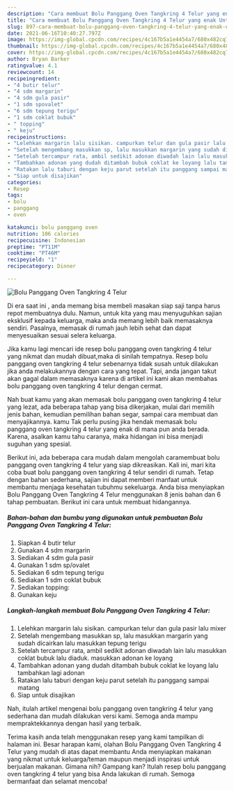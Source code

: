 ```yaml
---
description: "Cara membuat Bolu Panggang Oven Tangkring 4 Telur yang enak Untuk Jualan"
title: "Cara membuat Bolu Panggang Oven Tangkring 4 Telur yang enak Untuk Jualan"
slug: 897-cara-membuat-bolu-panggang-oven-tangkring-4-telur-yang-enak-untuk-jualan
date: 2021-06-16T10:40:27.797Z
image: https://img-global.cpcdn.com/recipes/4c167b5a1e4454a7/680x482cq70/bolu-panggang-oven-tangkring-4-telur-foto-resep-utama.jpg
thumbnail: https://img-global.cpcdn.com/recipes/4c167b5a1e4454a7/680x482cq70/bolu-panggang-oven-tangkring-4-telur-foto-resep-utama.jpg
cover: https://img-global.cpcdn.com/recipes/4c167b5a1e4454a7/680x482cq70/bolu-panggang-oven-tangkring-4-telur-foto-resep-utama.jpg
author: Bryan Barker
ratingvalue: 4.1
reviewcount: 14
recipeingredient:
- "4 butir telur"
- "4 sdm margarin"
- "4 sdm gula pasir"
- "1 sdm spovalet"
- "6 sdm tepung terigu"
- "1 sdm coklat bubuk"
- " topping"
- " keju"
recipeinstructions:
- "Lelehkan margarin lalu sisikan. campurkan telur dan gula pasir lalu mixer"
- "Setelah mengembang masukkan sp, lalu masukkan margarin yang sudah dicairkan lalu masukkan tepung terigu"
- "Setelah tercampur rata, ambil sedikit adonan diwadah lain lalu masukkan coklat bubuk lalu diaduk. masukkan adonan ke loyang"
- "Tambahkan adonan yang dudah ditambah bubuk coklat ke loyang lalu tambahkan lagi adonan"
- "Ratakan lalu taburi dengan keju parut setelah itu panggang sampai matang"
- "Siap untuk disajikan"
categories:
- Resep
tags:
- bolu
- panggang
- oven

katakunci: bolu panggang oven 
nutrition: 106 calories
recipecuisine: Indonesian
preptime: "PT11M"
cooktime: "PT46M"
recipeyield: "1"
recipecategory: Dinner

---
```



![Bolu Panggang Oven Tangkring 4 Telur](https://img-global.cpcdn.com/recipes/4c167b5a1e4454a7/680x482cq70/bolu-panggang-oven-tangkring-4-telur-foto-resep-utama.jpg)

Di era  saat ini , anda memang bisa membeli masakan siap saji tanpa harus repot membuatnya dulu. Namun, untuk kita yang mau menyuguhkan sajian eksklusif kepada keluarga, maka anda memang lebih baik memasaknya sendiri. Pasalnya, memasak di rumah jauh lebih sehat dan dapat menyesuaikan sesuai selera keluarga.

Jika kamu lagi mencari ide resep bolu panggang oven tangkring 4 telur yang nikmat dan mudah dibuat,maka di sinilah tempatnya. Resep bolu panggang oven tangkring 4 telur  sebenarnya tidak susah untuk dilakukan jika anda melakukannya dengan cara yang tepat. Tapi, anda jangan takut akan gagal dalam memasaknya 
karena di artikel ini kami akan membahas bolu panggang oven tangkring 4 telur dengan cermat.  



Nah buat kamu yang akan memasak bolu panggang oven tangkring 4 telur yang lezat, ada beberapa tahap yang bisa dikerjakan, mulai dari memilih jenis bahan, kemudian pemilihan bahan segar, sampai cara membuat dan menyajikannya. kamu Tak perlu pusing jika hendak memasak bolu panggang oven tangkring 4 telur yang enak di mana pun anda berada. Karena, asalkan kamu  tahu caranya, maka hidangan ini bisa menjadi suguhan yang spesial.

Berikut ini, ada beberapa cara mudah dalam mengolah caramembuat bolu panggang oven tangkring 4 telur yang siap dikreasikan. Kali ini, mari kita coba buat bolu panggang oven tangkring 4 telur sendiri di rumah. Tetap dengan bahan sederhana, sajian ini dapat memberi manfaat untuk membantu menjaga kesehatan tubuhmu sekeluarga. Anda bisa menyiapkan Bolu Panggang Oven Tangkring 4 Telur menggunakan 8 jenis bahan dan 6 tahap pembuatan. Berikut ini cara untuk membuat hidangannya.

<!--inarticleads1-->

##### Bahan-bahan dan bumbu yang digunakan untuk pembuatan Bolu Panggang Oven Tangkring 4 Telur:

1. Siapkan 4 butir telur
1. Gunakan 4 sdm margarin
1. Sediakan 4 sdm gula pasir
1. Gunakan 1 sdm sp/ovalet
1. Sediakan 6 sdm tepung terigu
1. Sediakan 1 sdm coklat bubuk
1. Sediakan  topping:
1. Gunakan  keju




<!--inarticleads2-->

##### Langkah-langkah membuat Bolu Panggang Oven Tangkring 4 Telur:

1. Lelehkan margarin lalu sisikan. campurkan telur dan gula pasir lalu mixer
1. Setelah mengembang masukkan sp, lalu masukkan margarin yang sudah dicairkan lalu masukkan tepung terigu
1. Setelah tercampur rata, ambil sedikit adonan diwadah lain lalu masukkan coklat bubuk lalu diaduk. masukkan adonan ke loyang
1. Tambahkan adonan yang dudah ditambah bubuk coklat ke loyang lalu tambahkan lagi adonan
1. Ratakan lalu taburi dengan keju parut setelah itu panggang sampai matang
1. Siap untuk disajikan




Nah, itulah artikel mengenai  bolu panggang oven tangkring 4 telur  yang sederhana dan mudah dilakukan versi kami. Semoga anda mampu mempraktekkannya dengan hasil yang terbaik. 

Terima kasih anda telah menggunakan resep yang kami tampilkan di halaman ini. Besar harapan kami, olahan  Bolu Panggang Oven Tangkring 4 Telur yang mudah di atas dapat membantu Anda menyiapkan makanan yang nikmat untuk keluarga/teman maupun menjadi inspirasi untuk berjualan makanan. Gimana nih? Gampang kan? Itulah resep bolu panggang oven tangkring 4 telur yang bisa Anda lakukan di rumah. Semoga bermanfaat dan selamat mencoba!

